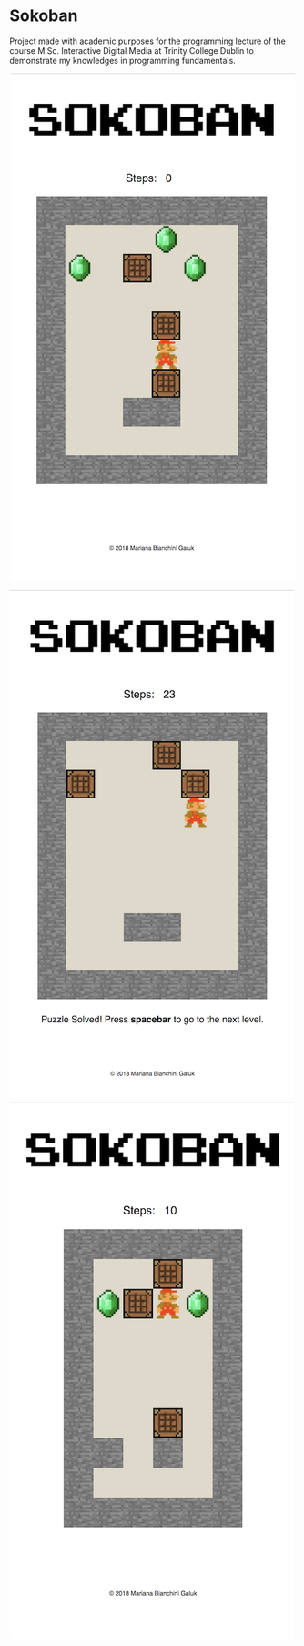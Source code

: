 # Sokoban

Project made with academic purposes for the programming lecture of the course M.Sc. Interactive Digital Media
at Trinity College Dublin to demonstrate my knowledges in programming fundamentals.

<div style="text-align:center"><img src ="https://github.com/marianagaluk/Sokoban/blob/master/screenshots/first_level_1.png" /></div>


![alt text](screenshots/first_level_2.png)
![alt text](screenshots/second_level.png)
